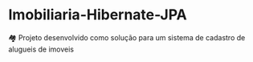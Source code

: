 # Imobiliaria-Hibernate-JPA
:houses: Projeto desenvolvido como solução para um sistema de cadastro de alugueis de imoveis

